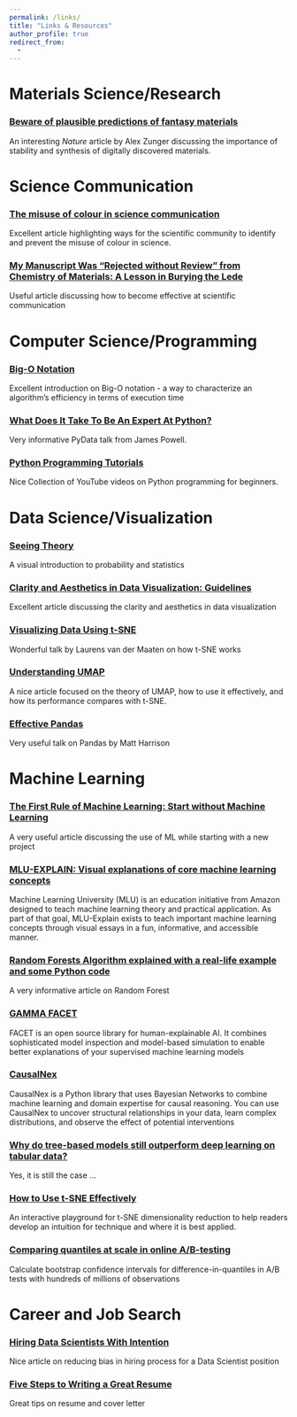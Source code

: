 ```yaml
---
permalink: /links/
title: "Links & Resources"
author_profile: true
redirect_from: 
  - 
---
```


# Materials Science/Research

### [Beware of plausible predictions of fantasy materials](https://www.nature.com/articles/d41586-019-00676-y)
An interesting _Nature_ article by Alex Zunger discussing the importance of stability and synthesis of digitally discovered materials.

# Science Communication

### [The misuse of colour in science communication](https://www.nature.com/articles/s41467-020-19160-7)
Excellent article highlighting ways for the scientific community to identify and prevent the misuse of colour in science.

### [My Manuscript Was “Rejected without Review” from Chemistry of Materials: A Lesson in Burying the Lede](https://pubs.acs.org/doi/10.1021/acs.chemmater.1c03512)
Useful article discussing how to become effective at scientific communication

# Computer Science/Programming

### [Big-O Notation](https://runestone.academy/runestone/books/published/pythonds/AlgorithmAnalysis/BigONotation.html)
Excellent introduction on Big-O notation - a way to characterize an algorithm’s efficiency in terms of execution time 

### [What Does It Take To Be An Expert At Python?](https://www.youtube.com/watch?v=7lmCu8wz8ro&ab_channel=CodingTech)
Very informative PyData talk from James Powell.

### [Python Programming Tutorials](https://www.youtube.com/playlist?list=PLi01XoE8jYohWFPpC17Z-wWhPOSuh8Er-)
Nice Collection of YouTube videos on Python programming for beginners.

# Data Science/Visualization

### [Seeing Theory](https://seeing-theory.brown.edu/index.html#firstPage)
A visual introduction to probability and statistics

### [Clarity and Aesthetics in Data Visualization: Guidelines](https://filwd.substack.com/p/clarity-and-aesthetics-in-data-visualization)
Excellent article discussing the clarity and aesthetics in data visualization

### [Visualizing Data Using t-SNE](https://www.youtube.com/watch?v=RJVL80Gg3lA&t=761s&ab_channel=GoogleTechTalks)
Wonderful talk by Laurens van der Maaten on how t-SNE works

### [Understanding UMAP](https://pair-code.github.io/understanding-umap/)
A nice article focused on the theory of UMAP, how to use it effectively, and how its performance compares with t-SNE.

### [Effective Pandas](https://www.youtube.com/watch?v=zgbUk90aQ6A&t=997s&ab_channel=PyData)
Very useful talk on Pandas by Matt Harrison

# Machine Learning

### [The First Rule of Machine Learning: Start without Machine Learning](https://eugeneyan.com/writing/first-rule-of-ml/)
A very useful article discussing the use of ML while starting with a new project 

### [MLU-EXPLAIN: Visual explanations of core machine learning concepts](https://mlu-explain.github.io/)
Machine Learning University (MLU) is an education initiative from Amazon designed to teach machine learning theory and practical application. As part of that goal, MLU-Explain exists to teach important machine learning concepts through visual essays in a fun, informative, and accessible manner.

### [Random Forests Algorithm explained with a real-life example and some Python code](https://towardsdatascience.com/random-forests-algorithm-explained-with-a-real-life-example-and-some-python-code-affbfa5a942c)
A very informative article on Random Forest

### [GAMMA FACET](https://github.com/BCG-Gamma/facet)
FACET is an open source library for human-explainable AI. It combines sophisticated model inspection and model-based simulation to enable better explanations of your supervised machine learning models

### [CausalNex](https://causalnex.readthedocs.io/en/latest/index.html)
CausalNex is a Python library that uses Bayesian Networks to combine machine learning and domain expertise for causal reasoning. You can use CausalNex to uncover structural relationships in your data, learn complex distributions, and observe the effect of potential interventions

### [Why do tree-based models still outperform deep learning on tabular data?](https://arxiv.org/abs/2207.08815?r=qssb&utm_source=pocket_mylist)
Yes, it is still the case ...

### [How to Use t-SNE Effectively](https://distill.pub/2016/misread-tsne/)
An interactive playground for t-SNE dimensionality reduction to help readers develop an intuition for technique and where it is best applied.

### [Comparing quantiles at scale in online A/B-testing](https://engineering.atspotify.com/2022/03/comparing-quantiles-at-scale-in-online-a-b-testing/?utm_source=pocket_mylist)
Calculate bootstrap confidence intervals for difference-in-quantiles in A/B tests with hundreds of millions of observations

# Career and Job Search

### [Hiring Data Scientists With Intention](https://scientistemily.substack.com/p/inclusive-data-science-hiring?s=r&utm_source=pocket_mylist)
Nice article on reducing bias in hiring process for a Data Scientist position

### [Five Steps to Writing a Great Resume](https://capd.mit.edu/resources/resumes/)
Great tips on resume and cover letter
